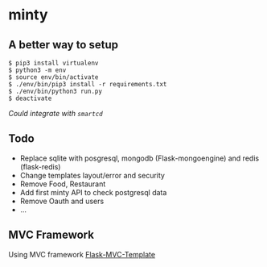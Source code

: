 # minty

## A better way to setup

```
$ pip3 install virtualenv
$ python3 -m env
$ source env/bin/activate
$ ./env/bin/pip3 install -r requirements.txt
$ ./env/bin/python3 run.py
$ deactivate
```

*Could integrate with `smartcd`*

## Todo

- Replace sqlite with posgresql, mongodb (Flask-mongoengine) and redis (flask-redis)
- Change templates layout/error and security
- Remove Food, Restaurant
- Add first minty API to check postgresql data
- Remove Oauth and users
- ...

## MVC Framework

Using MVC framework [Flask-MVC-Template](https://github.com/CharlyJazz/Flask-MVC-Template)

